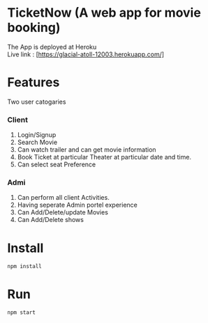 # TicketNow (A web app for movie booking)
The App is deployed at Heroku                                                                                               
Live link : [https://glacial-atoll-12003.herokuapp.com/]

# Features
Two user catogaries
### Client
1. Login/Signup
2. Search Movie
3. Can watch trailer and can get movie information
4. Book Ticket at particular Theater at particular date and time.
5. Can select seat Preference

### Admi
1. Can perform all client Activities.
2. Having seperate Admin portel experience
3. Can Add/Delete/update Movies
4. Can Add/Delete shows

# Install
    npm install
# Run
    npm start
